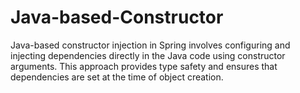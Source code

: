 # Java-based-Constructor
Java-based constructor injection in Spring involves configuring and injecting dependencies directly in the Java code using constructor arguments. This approach provides type safety and ensures that dependencies are set at the time of object creation.
